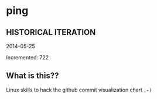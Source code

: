 # ping

## HISTORICAL ITERATION
2014-05-25

Incremented: 722

## What is this?? 
Linux skills to hack the github commit visualization chart `;-)`
